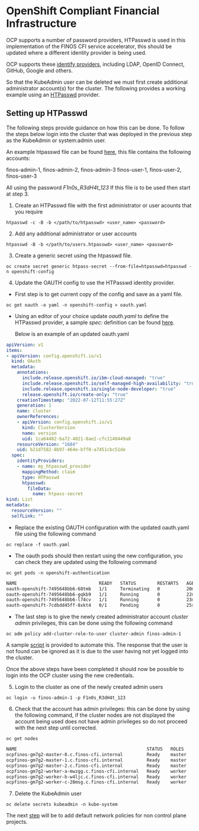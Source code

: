 # OpenShift Compliant Financial Infrastructure

OCP supports a number of password providers, HTPasswd is used in this implementation of the FINOS CFI service accelerator, this should be updated where a different identity provider is being used.

OCP supports these [identify providers](https://docs.openshift.com/container-platform/4.11/authentication/understanding-identity-provider.html), including LDAP, OpenID Connect, GitHub, Google and others. 

So that the KubeAdmin user can be deleted we must first create additional administrator account(s) for the cluster. The following provides a working example using an [HTPasswd](https://docs.openshift.com/container-platform/4.11/authentication/identity_providers/configuring-htpasswd-identity-provider.html) provider.

## Setting up HTPasswd 

The following steps provide guidance on how this can be done. To follow the steps below login into the cluster that was deployed in the previous step as the KubeAdmin or system:admin user. 

An example htpasswd file can be found [here](htpasswd), this file contains the following accounts:

finos-admin-1, finos-admin-2, finos-admin-3 
finos-user-1, finos-user-2, finos-user-3 

All using the password *F1n0s_R3dH4t_123* If this file is to be used then start at step 3.

1. Create an HTPasswd file with the first administrator or user acounts that you require

```shell
htpasswd -c -B -b </path/to/htpasswd> <user_name> <password>
```

2. Add any additional administrator or user accounts

```shell
htpasswd -B -b </path/to/users.htpasswd> <user_name> <password>
```

3. Create a generic secret using the htpasswd file.

```shell
oc create secret generic htpass-secret --from-file=htpasswd=htpasswd -n openshift-config
```

4. Update the OAUTH config to use the HTPasswd identity provider. 
- First step is to get current copy of the config and save as a yaml file.

```shell
oc get oauth -o yaml -n openshift-config > oauth.yaml
```

  - Using an editor of your choice update *oauth.yaml* to define the HTPasswd provider, a sample *spec:* definition can be found [here](sample_htpasswd_provider_oauth.yaml).

    Below is an example of an updated oauth.yaml

```yaml
apiVersion: v1
items:
- apiVersion: config.openshift.io/v1
  kind: OAuth
  metadata:
    annotations:
      include.release.openshift.io/ibm-cloud-managed: "true"
      include.release.openshift.io/self-managed-high-availability: "true"
      include.release.openshift.io/single-node-developer: "true"
      release.openshift.io/create-only: "true"
    creationTimestamp: "2022-07-12T11:55:27Z"
    generation: 1
    name: cluster
    ownerReferences:
    - apiVersion: config.openshift.io/v1
      kind: ClusterVersion
      name: version
      uid: 1ca64482-ba72-4021-8ae2-cfc1140449a8
    resourceVersion: "1684"
    uid: b21d7582-8b97-464e-bff0-a7451cbc51de
  spec:
    identityProviders:
    - name: my_htpasswd_provider
      mappingMethod: claim
      type: HTPasswd
      htpasswd:
        fileData:
          name: htpass-secret
kind: List
metadata:
  resourceVersion: ""
  selfLink: ""
```

  - Replace the existing OAUTH configuration with the updated oauth.yaml file using the following command

```shell
oc replace -f oauth.yaml
```

  - The oauth pods should then restart using the new configuration, you can check they are updated using the following command

```shell
oc get pods -n openshift-authentication
```

```bash
NAME                               READY   STATUS        RESTARTS   AGE
oauth-openshift-7495648bb6-68tmb   1/1     Terminating   0          20m
oauth-openshift-7495648bb6-gqkb9   1/1     Running       0          22m
oauth-openshift-7495648bb6-l74cv   1/1     Running       0          23m
oauth-openshift-7cdbdd45ff-8xkt4   0/1     Pending       0          25s
```


  - The last step is to give the newly created administrator account *cluster admin* privileges, this can be done using the following command

```shell
oc adm policy add-cluster-role-to-user cluster-admin finos-admin-1
```

A sample [script](add_cluster_admin_role.sh) is provided to automate this. The response that the user is not found can be ignored as it is due to the user having not yet logged into the cluster.  

Once the above steps have been completed it should now be possible to login into the OCP cluster using the new credentials. 

5. Login to the cluster as one of the newly created admin users

```shell
oc login -u finos-admin-1 -p F1n0s_R3dH4t_123
```

6. Check that the account has admin privileges: this can be done by using the following command, if the cluster nodes are not displayed the account being used does not have admin privileges so do not proceed with the next step until corrected.

```shell
oc get nodes
```

```bash
NAME                                                 STATUS   ROLES    AGE   VERSION
ocpfinos-gm7g2-master-0.c.finos-cfi.internal         Ready    master   44m   v1.23.3+e419edf
ocpfinos-gm7g2-master-1.c.finos-cfi.internal         Ready    master   45m   v1.23.3+e419edf
ocpfinos-gm7g2-master-2.c.finos-cfi.internal         Ready    master   44m   v1.23.3+e419edf
ocpfinos-gm7g2-worker-a-mwzgg.c.finos-cfi.internal   Ready    worker   27m   v1.23.3+e419edf
ocpfinos-gm7g2-worker-b-w4ljc.c.finos-cfi.internal   Ready    worker   27m   v1.23.3+e419edf
ocpfinos-gm7g2-worker-c-28msg.c.finos-cfi.internal   Ready    worker   26m   v1.23.3+e419edf
```

7. Delete the KubeAdmin user 

```shell
oc delete secrets kubeadmin -n kube-system
```


The next [step](../03_default_network_policy/default_network_policy_implementation.md) will be to add default network policies for non control plane projects. 
